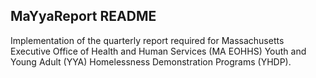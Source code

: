 ## MaYyaReport README

Implementation of the quarterly report required for Massachusetts Executive Office
of Health and Human Services (MA EOHHS) Youth and Young Adult (YYA) Homelessness
Demonstration Programs (YHDP).
